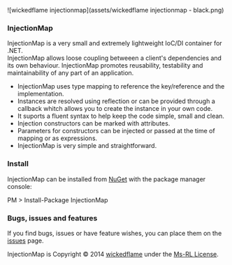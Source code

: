 ![wickedflame injectionmap](assets/wickedflame injectionmap - black.png)

### InjectionMap
InjectionMap is a very small and extremely lightweight IoC/DI container for .NET.  
InjectionMap allows loose coupling betweeen a client's dependencies and its own behaviour. InjectionMap promotes reusability, testability and maintainability of any part of an application.


- InjectionMap uses type mapping to reference the key/reference and the implementation. 
- Instances are resolved using reflection or can be provided through a callback whitch allows you to create the instance in your own code.
- It suports a fluent syntax to help keep the code simple, small and clean.
- Injection constructors can be marked with attributes.
- Parameters for constructors can be injected or passed at the time of mapping or as expressions.
- InjectionMap is very simple and straightforward.

### Install
InjectionMap can be installed from [NuGet](http://docs.nuget.org/docs/start-here/installing-nuget) with the package manager console:

PM > Install-Package InjectionMap

### Bugs, issues and features
If you find bugs, issues or have feature wishes, you can place them on the [issues](https://github.com/InjectionMap/InjectionMap/issues) page.  

  
InjectionMap is Copyright &copy; 2014 [wickedflame](http://wicked-flame.blogspot.ch/) under the [Ms-RL License](License.txt).